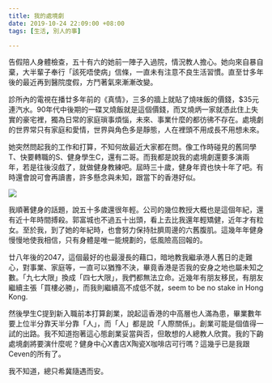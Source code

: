 ```yaml
---
title: 我的處境劇
date: 2019-10-24 22:09:00 +08:00
tags: [生活, 別人的事]

---
```


  
  
  
告假陪人身體檢查，五十有六的她前一陣子入過院，情況教人擔心。她向來自暴自棄，大半輩子奉行「該死唔使病」信條，一直未有注意不良生活習慣。直至廿多年後的最近再到醫院度假，方鬥著氣來漸漸改變。  
  
診所內的電視在播廿多年前的《真情》，三多的牆上就貼了燒味飯的價錢，$35元連汽水。90年代中後期的一碟叉燒飯就是這個價錢，而叉燒炳一家就憑此住上失實的豪宅裡，獨為日常的家庭瑣事煩惱，未來、事業什麼的都彷彿不存在。處境劇的世界常只有家庭和愛情，世界與角色多是靜態，人在裡頭不用成長不用想未來。  
  
她突然問起我的工作和打算，不知何故最近大家都在問。像工作時碰見的舊同學T、快要轉職的S、健身學生C，還有二哥。而我都是說我的處境劇還要多演兩年，若是往後沒戲了，就做健身教練吧。屆時三十歲，健身年資也快十年了吧。有時還會說可會再讀書，許多懸念與未知，跟當下的香港好似。  
  
[![](https://1.bp.blogspot.com/-sOQqDgykJE0/XbGwY5vNfBI/AAAAAAAAHhM/7AzNwfYGtsMaJxMfOt-KVVr7q9qQty1PACLcBGAsYHQ/s400/facebook-Linked_Image___IMG_8906.jpg)](https://1.bp.blogspot.com/-sOQqDgykJE0/XbGwY5vNfBI/AAAAAAAAHhM/7AzNwfYGtsMaJxMfOt-KVVr7q9qQty1PACLcBGAsYHQ/s1600/facebook-Linked%5FImage%5F%5F%5FIMG%5F8906.jpg)

  
我順著健身的話題，說五十多歲還很年輕。公司的幾位教授大概也是這個年紀，還有近十年時間搏殺。郭富城也不過五十出頭，看上去比我還年輕矯健，近年才有粒女。至於我，到了她的年紀時，也會努力保持肚臍周邊的六舊腹肌。這幾年年健身慢慢地使我相信，只有身體是唯一能規劃的，低風險高回報的。  
  
廿八年後的2047，這個最好的也最漫長的藉口，暗地教我繼承港人舊日的走難心，對事業、家庭等，一直可以猶豫不決，畢竟香港是否我的安身之地也屬未知之數。「九七大限」換成「四七大限」，我們都無法立命。近幾年有朋友移民，有朋友繼續主張「買樓必勝」，而我則繼續高不成低不就，seem to be no stake in Hong Kong.  
  
然後學生C提到新入職前本打算創業，說起這香港的中高層也人滿為患，畢業數年要上位半分靠天半分靠「人」，而「人」都是說「人際關係」。創業可能是個值得一試的出路。我不知道抱著這心態創業妥當與否，但敢想的人總教人欣賞。我的下齣處境劇將要演什麼呢？健身中心X書店X陶瓷X咖啡店可行嗎？這幾乎已是我跟Ceven的所有了。  
  
我不知道，總只希冀隨遇而安。  
  
  
